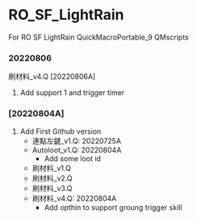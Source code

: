 # RO_SF_LightRain
For RO SF LightRain QuickMacroPortable_9 QMscripts

### 20220806
刷材料_v4.Q [20220806A]
1. Add support 1 and trigger timer

### [20220804A]
1. Add First Github version
	- 連點左鍵_v1.Q: 20220725A
    - Autoloot_v1.Q: 20220804A
	    - Add some loot id
	- 刷材料_v1.Q
	- 刷材料_v2.Q
	- 刷材料_v3.Q
	- 刷材料_v4.Q: 20220804A
		- Add opthin to support groung trigger skill